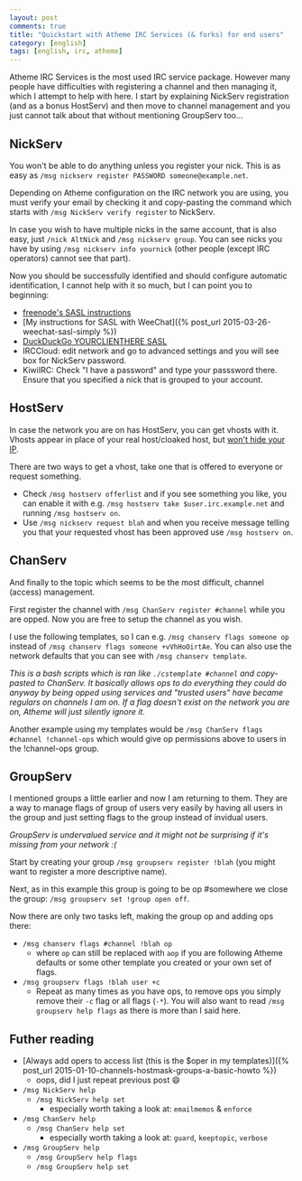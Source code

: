 ```yaml
---
layout: post
comments: true
title: "Quickstart with Atheme IRC Services (& forks) for end users"
category: [english]
tags: [english, irc, atheme]
---
```


Atheme IRC Services is the most used IRC service package. However many
 people have difficulties with registering a channel and then managing
 it, which I attempt to help with here. I start by explaining NickServ
 registration (and as a bonus HostServ) and then move to channel
 management and you just cannot talk about that without mentioning
 GroupServ too...

## NickServ

You won't be able to do anything unless you register your nick. This is
as easy as `/msg nickserv register PASSWORD someone@example.net`.

Depending on Atheme configuration on the IRC network you are using, you
must verify your email by checking it and copy-pasting the command which
starts with `/msg NickServ verify register` to NickServ.

In case you wish to have multiple nicks in the same account, that is also
easy, just `/nick AltNick` and `/msg nickserv group`. You can see nicks
you have by using `/msg nickserv info yournick` (other people (except IRC
operators) cannot see that part).

Now you should be successfully identified and should configure automatic
identification, I cannot help with it so much, but I can point you to
beginning:

* [freenode's SASL instructions](https://freenode.net/sasl)
* [My instructions for SASL with WeeChat]({% post_url 2015-03-26-weechat-sasl-simply %})
* [DuckDuckGo YOURCLIENTHERE SASL](https://duckduckgo.com/?q=YOURCLIENTHERE%20SASL)
* IRCCloud: edit network and go to advanced settings and you will see box
  for NickServ password.
* KiwiIRC: Check "I have a password" and type your passsword there. Ensure
  that you specified a nick that is grouped to your account.

## HostServ

In case the network you are on has HostServ, you can get vhosts with it.
Vhosts appear in place of your real host/cloaked host, but
[won't hide your IP](https://gist.github.com/maxteufel/1e2cf7ada079c271bd3c).

There are two ways to get a vhost, take one that is offered to everyone or
request something.

* Check `/msg hostserv offerlist` and if you see something you like, you
  can enable it with e.g. `/msg hostserv take $user.irc.example.net` and
  running `/msg hostserv on`.
* Use `/msg nickserv request blah` and when you receive message telling you
  that your requested vhost has been approved use `/msg hostserv on`.

## ChanServ

And finally to the topic which seems to be the most difficult, channel
(access) management.

First register the channel with `/msg ChanServ register #channel` while
you are opped. Now you are free to setup the channel as you wish.

I use the following templates, so I can e.g.
`/msg chanserv flags someone op` instead of
`/msg chanserv flags someone +vVhHoOirtAe`. You can also use the network
defaults that you can see with `/msg chanserv template`.

*This is a bash scripts which is ran like `./cstemplate #channel` and
copy-pasted to ChanServ. It basically allows ops to do everything they
could do anyway by being opped using services and "trusted users" have
became regulars on channels I am on. If a flag doesn't exist on the network
you are on, Atheme will just silently ignore it.*

<script src="https://gist-it.appspot.com/Mikaela/gist/master/irc/atheme/cstemplate"></script>

Another example using my templates would be `/msg ChanServ flags #channel !channel-ops` which would give op permissions above to users in the
!channel-ops group.


## GroupServ

I mentioned groups a little earlier and now I am returning to them. They
are a way to manage flags of group of users very easily by having
all users in the group and just setting flags to the group instead of
invidual users.

*GroupServ is undervalued service and it might not be surprising if it's
missing from your network :(*

Start by creating your group `/msg groupserv register !blah` (you might
want to register a more descriptive name).

Next, as in this example this group is going to be op #somewhere we close
the group: `/msg groupserv set !group open off`.

Now there are only two tasks left, making the group op and adding ops
there:

* `/msg chanserv flags #channel !blah op`
    * where `op` can still be replaced with `aop` if you are following
      Atheme defaults or some other template you created or your own
      set of flags.
* `/msg groupserv flags !blah user +c`
    * Repeat as many times as you have ops, to remove ops you simply remove
      their `-c` flag or all flags (`-*`). You will also want to read
      `/msg groupserv help flags` as there is more than I said here.

## Futher reading

* [Always add opers to access list (this is the $oper in my templates)]({% post_url 2015-01-10-channels-hostmask-groups-a-basic-howto %})
    * oops, did I just repeat previous post :smile:
* `/msg NickServ help`
    * `/msg NickServ help set`
        * especially worth taking a look at: `emailmemos` & `enforce`
* `/msg ChanServ help`
    * `/msg ChanServ help set`
        * especially worth taking a look at: `guard`, `keeptopic`,
          `verbose`
* `/msg GroupServ help`
    * `/msg GroupServ help flags`
    * `/msg GroupServ help set`
